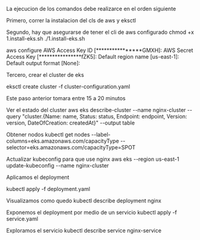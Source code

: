 La ejecucion de los comandos debe realizarce en el orden siguiente

Primero, correr la instalacion del cls de aws y eksctl


Segundo, hay que asegurarse de tener el cli de aws configurado
chmod +x 1.install-eks.sh
./1.install-eks.sh

aws configure
AWS Access Key ID [****************GMXH]:
AWS Secret Access Key [****************fZK5]:
Default region name [us-east-1]:
Default output format [None]:

Tercero, crear el cluster de eks

eksctl create cluster -f cluster-configuration.yaml

Este paso anterior tomara entre 15 a 20 minutos

Ver el estado del cluster
aws eks describe-cluster --name nginx-cluster --query "cluster.{Name: name, Status: status, Endpoint: endpoint, Version: version, DateOfCreation: createdAt}" --output table


Obtener nodos
kubectl get nodes --label-columns=eks.amazonaws.com/capacityType --selector=eks.amazonaws.com/capacityType=SPOT

Actualizar kubeconfig para que use nginx
aws eks --region us-east-1 update-kubeconfig --name nginx-cluster

Aplicamos el deployment

kubectl apply -f deployment.yaml

Visualizamos como quedo
kubectl describe deployment nginx

Exponemos el deployment por medio de un servicio
kubectl apply -f service.yaml

Exploramos el servicio
kubectl describe service nginx-service

